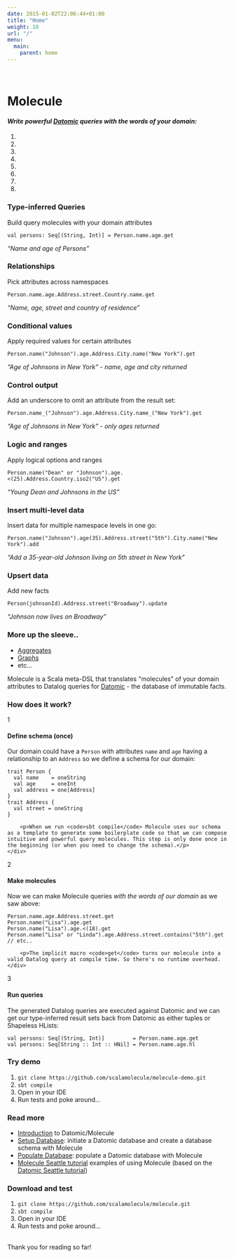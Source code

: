 ```yaml
---
date: 2015-01-02T22:06:44+01:00
title: "Home"
weight: 10
url: "/"
menu:
  main:
    parent: home
---
```

<br>


# Molecule

#### **_Write powerful [Datomic] queries with the words of your domain:_**



<div id="myCarousel" class="carousel slide" data-interval="9000" data-ride="carousel">
	<!-- Carousel indicators -->
    <ol class="carousel-indicators">
        <li data-target="#myCarousel" data-slide-to="0" class="active"></li>
        <li data-target="#myCarousel" data-slide-to="1"></li>
        <li data-target="#myCarousel" data-slide-to="2"></li>
        <li data-target="#myCarousel" data-slide-to="3"></li>
        <li data-target="#myCarousel" data-slide-to="4"></li>
        <li data-target="#myCarousel" data-slide-to="5"></li>
        <li data-target="#myCarousel" data-slide-to="6"></li>
        <li data-target="#myCarousel" data-slide-to="7"></li>
    </ol>   
   <!-- Carousel items -->
    <div class="carousel-inner">
        <div class="active item">
            <div class="carousel-caption">
              <h3>Type-inferred Queries</h3>
<p>Build query molecules with your domain attributes</p>
<pre><code class="language-scala">val persons: Seq[(String, Int)] = Person.name.age.get      
</code></pre>
<p><em>&ldquo;Name and age of Persons&rdquo;</em></p>
            </div>
        </div>   
        <div class="item">
            <div class="carousel-caption">                      
            	<h3>Relationships</h3>
<p>Pick attributes across namespaces</p>

<pre><code class="language-scala">Person.name.age.Address.street.Country.name.get      
</code></pre>

<p><em>&ldquo;Name, age, street and country of residence&rdquo;</em></p>
            </div>
        </div>
        <div class="item">
            <div class="carousel-caption">                   
            	<h3 id="conditional-values:ffcff61ab3a11ef1d50900901a24ec54">Conditional values</h3>

<p>Apply required values for certain attributes</p>

<pre><code class="language-scala">Person.name(&quot;Johnson&quot;).age.Address.City.name(&quot;New York&quot;).get      
</code></pre>

<p><em>&ldquo;Age of Johnsons in New York&rdquo; - name, age and city returned</em></p>
            </div>
        </div>
        <div class="item">
            <div class="carousel-caption">                   
            	<h3 id="control-output:ffcff61ab3a11ef1d50900901a24ec54">Control output</h3>

<p>Add an underscore to omit an attribute from the result set:</p>

<pre><code class="language-scala">Person.name_(&quot;Johnson&quot;).age.Address.City.name_(&quot;New York&quot;).get      
</code></pre>

<p><em>&ldquo;Age of Johnsons in New York&rdquo; - only ages returned</em></p>
            </div>
        </div>
        <div class="item">
            <div class="carousel-caption">                   
            	<h3 id="logic-and-ranges:ffcff61ab3a11ef1d50900901a24ec54">Logic and ranges</h3>

<p>Apply logical options and ranges</p>

<pre><code class="language-scala">Person.name(&quot;Dean&quot; or &quot;Johnson&quot;).age.&lt;(25).Address.Country.iso2(&quot;US&quot;).get      
</code></pre>

<p><em>&ldquo;Young Dean and Johnsons in the US&rdquo;</em></p>
            </div>
        </div>
        <div class="item">
            <div class="carousel-caption">                   
            	<h3 id="insert-multi-level-data:ffcff61ab3a11ef1d50900901a24ec54">Insert multi-level data</h3>

<p>Insert data for multiple namespace levels in one go:</p>

<pre><code class="language-scala">Person.name(&quot;Johnson&quot;).age(35).Address.street(&quot;5th&quot;).City.name(&quot;New York&quot;).add
</code></pre>

<p><em>&ldquo;Add a 35-year-old Johnson living on 5th street in New York&rdquo;</em></p>
            </div>
        </div>
        <div class="item">
            <div class="carousel-caption">                   
            	<h3 id="upsert-data:ffcff61ab3a11ef1d50900901a24ec54">Upsert data</h3>

<p>Add new facts</p>

<pre><code class="language-scala">Person(johnsonId).Address.street(&quot;Broadway&quot;).update
</code></pre>

<p><em>&ldquo;Johnson now lives on Broadway&rdquo;</em></p>
            </div>
        </div>
        <div class="item">
            <div class="carousel-caption">                   
            	<h3 id="more-up-the-sleeve:ffcff61ab3a11ef1d50900901a24ec54">More up the sleeve..</h3>
<ul>
<li><a href="/manual/aggregates">Aggregates</a></li>
<li><a href="/manual/graphs">Graphs</a></li>
<li>etc&hellip;</li>
</ul>
            </div>
        </div>
    </div>
    <!-- Carousel nav -->
    <a class="carousel-control left" href="#myCarousel" data-slide="prev">
        <span class="glyphicon glyphicon-chevron-left"></span>
    </a>
    <a class="carousel-control right" href="#myCarousel" data-slide="next">
        <span class="glyphicon glyphicon-chevron-right"></span>
    </a>
</div>


Molecule is a Scala meta-DSL that translates "molecules" of your domain attributes to Datalog queries for [Datomic](http://www.datomic.com) - the database of immutable facts. 


### How does it work?

<div class="sequence-block">
	<div class="bullet-block">
		<div class="sequence-step">1</div>
	</div>
	<div class="section">
		<h4 id="define-schema-once:ffcff61ab3a11ef1d50900901a24ec54">Define schema (once)</h4>
        <p>Our domain could have a <code>Person</code> with attributes <code>name</code> and <code>age</code> having a relationship to an <code>Address</code> so we define a schema for our domain:</p>

<pre><code>trait Person {
  val name    = oneString
  val age     = oneInt
  val address = one[Address]
}
trait Address {
  val street = oneString
}
</code></pre>

        <p>When we run <code>sbt compile</code> Molecule uses our schema as a template to generate some boilerplate code so that we can compose intuitive and powerful query molecules. This step is only done once in the beginning (or when you need to change the schema).</p>
	</div>
</div>

<div class="sequence-block">
    <div class="bullet-block">
        <div class="sequence-step">2</div>
    </div>
    <div class="section">
        <h4 id="make-molecules:ffcff61ab3a11ef1d50900901a24ec54">Make molecules</h4>
        <p>Now we can make Molecule queries <em>with the words of our domain</em> as we saw above:</p>

<pre><code class="language-scala">Person.name.age.Address.street.get
Person.name(&quot;Lisa&quot;).age.get
Person.name(&quot;Lisa&quot;).age.&lt;(18).get
Person.name(&quot;Lisa&quot; or &quot;Linda&quot;).age.Address.street.contains(&quot;5th&quot;).get
// etc..        
</code></pre>

        <p>The implicit macro <code>get</code> turns our molecule into a valid Datalog query at compile time. So there's no runtime overhead. 
    </div>
</div>

<div class="sequence-block">
    <div class="bullet-block">
        <div class="sequence-step">3</div>
    </div>
    <div class="section">
        <h4 id="run-queries:ffcff61ab3a11ef1d50900901a24ec54">Run queries</h4>
        <p>The generated Datalog queries are executed against Datomic and we can get our type-inferred result sets back from Datomic as either tuples or Shapeless HLists:</p>
        <pre><code>val persons: Seq[(String, Int)]         = Person.name.age.get
val persons: Seq[String :: Int :: HNil] = Person.name.age.hl
</code></pre>
    </div>
</div>


### Try demo

1. `git clone https://github.com/scalamolecule/molecule-demo.git`
2. `sbt compile`
3. Open in your IDE
4. Run tests and poke around...

   
### Read more

- [Introduction](/home/introduction) to Datomic/Molecule
- [Setup Database](/manual/database-setup): initiate a Datomic database and create a database schema with Molecule
- [Populate Database](/manual/populate-database): populate a Datomic database with Molecule
- [Molecule Seattle tutorial](/tutorials/seattle) examples of using Molecule (based on the 
[Datomic Seattle tutorial](http://docs.datomic.com/tutorial.html))


### Download and test

1. `git clone https://github.com/scalamolecule/molecule.git`
2. `sbt compile`
3. Open in your IDE
4. Run tests and poke around...


<br>
Thank you for reading so far!


[datomic]: http://www.datomic.com
[seattle]: http://docs.datomic.com/tutorial.html
[moleculegroup]: https://groups.google.com/forum/#!forum/molecule-dsl
[pullrequests]: https://github.com/scalamolecule/pulls
[issues]: https://github.com/scalamolecule/issues
[moleculesbt]: https://github.com/scalamolecule/blob/master/project/build.scala

[intro]: https://github.com/scalamolecule/wiki/Quick-introduction-to-Datomic-and-Molecule
[setup]: https://github.com/scalamolecule/wiki/Setup-a-Datomic-database
[scheme]: https://github.com/scalamolecule/wiki/Setup-a-Datomic-database#defining-a-schema
[deffile]: https://github.com/scalamolecule/blob/master/examples/src/main/scala/examples/seattle/schema/SeattleDefinition.scala
[populate]: https://github.com/scalamolecule/wiki/Populate-the-database
[tutorial]: https://github.com/scalamolecule/wiki/Molecule-Seattle-tutorial
[tutorialcode]: https://github.com/scalamolecule/blob/master/examples/src/test/scala/examples/seattle/SeattleTests.scala
[tutorialqueries]: https://github.com/scalamolecule/blob/master/examples/src/test/scala/examples/seattle/SeattleQueryTests.scala
[tutorialtransformations]: https://github.com/scalamolecule/blob/master/examples/src/test/scala/examples/seattle/SeattleTransformationTests.scala
